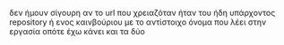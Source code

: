 δεν ήμουν σίγουρη αν το url που χρειαζόταν ήταν του ήδη υπάρχοντος repository ή ενος καινβούριου με το αντίστοιχο 
όνομα που λέει στην εργασία οπότε έχω κάνει και τα δύο 
